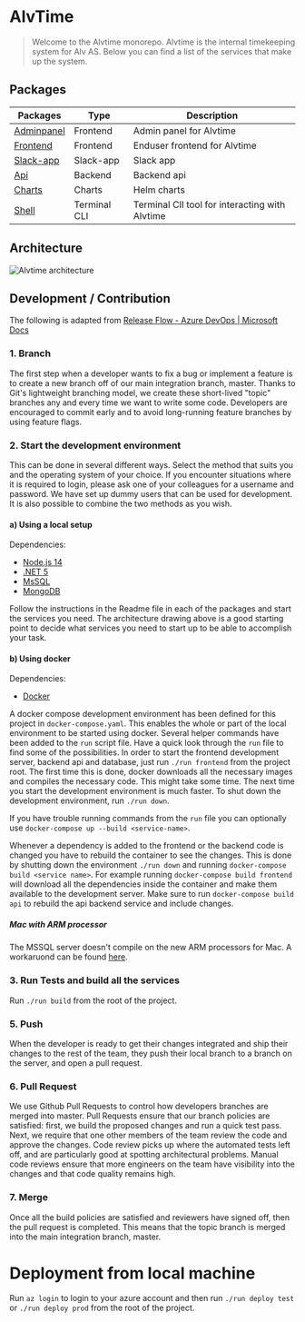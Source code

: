 # AlvTime

> Welcome to the Alvtime monorepo. Alvtime is the internal timekeeping system for Alv AS. Below you can find a list of the services that make up the system.

## Packages

| Packages                                    | Type           | Description                                    |
| ------------------------------------------- | -------------- | ---------------------------------------------- |
| [Adminpanel](./packages/adminpanel)         | Frontend       | Admin panel for Alvtime                        |
| [Frontend](./packages/frontend)             | Frontend       | Enduser frontend for Alvtime                   |
| [Slack-app](./packages/slack-app)           | Slack-app      | Slack app                                      |
| [Api](./packages/api)                       | Backend        | Backend api                                    |
| [Charts](./packages/charts)                 | Charts         | Helm charts                                    |
| [Shell](./packages/shell)                   | Terminal CLI   | Terminal ClI tool for interacting with Alvtime |

## Architecture

![Alvtime architecture](images/architecture.jpg)

## Development / Contribution

The following is adapted from [Release Flow - Azure DevOps | Microsoft Docs](https://docs.microsoft.com/en-us/azure/devops/learn/devops-at-microsoft/release-flow)

### 1. Branch

The first step when a developer wants to fix a bug or implement a feature is to create a new branch off of our main integration branch, master. Thanks to Git's lightweight branching model, we create these short-lived "topic" branches any and every time we want to write some code. Developers are encouraged to commit early and to avoid long-running feature branches by using feature flags.

### 2. Start the development environment

This can be done in several different ways. Select the method that suits you and the operating system of your choice. If you encounter situations where it is required to login, please ask one of your colleagues for a username and password. We have set up dummy users that can be used for development. It is also possible to combine the two methods as you wish.

#### a) Using a local setup

Dependencies:

- [Node.js 14](https://nodejs.org/en/)
- [.NET 5](https://dotnet.microsoft.com/en-us/download/dotnet/5.0)
- [MsSQL](https://www.microsoft.com/en-us/sql-server/sql-server-downloads)
- [MongoDB](https://www.mongodb.com/try/download/enterprise)

Follow the instructions in the Readme file in each of the packages and start the services you need. The architecture drawing above is a good starting point to decide what services you need to start up to be able to accomplish your task.

#### b) Using docker

Dependencies:

- [Docker](https://www.docker.com/products/docker-desktop)

A docker compose development environment has been defined for this project in `docker-compose.yaml`. This enables the whole or part of the local environment to be started using docker. Several helper commands have been added to the `run` script file. Have a quick look through the `run` file to find some of the possibilities. In order to start the frontend development server, backend api and database, just run `./run frontend` from the project root. The first time this is done, docker downloads all the necessary images and compiles the necessary code. This might take some time. The next time you start the development environment is much faster. To shut down the development environment, run `./run down`.

If you have trouble running commands from the `run` file you can optionally use `docker-compose up --build <service-name>`.

Whenever a dependency is added to the frontend or the backend code is changed you have to rebuild the container to see the changes. This is done by shutting down the environment `./run down` and running `docker-compose build <service name>`. For example running `docker-compose build frontend` will download all the dependencies inside the container and make them available to the development server. Make sure to run `docker-compose build api` to rebuild the api backend service and include changes.

##### Mac with ARM processor

The MSSQL server doesn't compile on the new ARM processors for Mac. A workaruond can be found [here](https://github.com/Alv-no/alvtime/issues/368#issuecomment-892052356).

### 3. Run Tests and build all the services

Run `./run build` from the root of the project.

### 5. Push

When the developer is ready to get their changes integrated and ship their changes to the rest of the team, they push their local branch to a branch on the server, and open a pull request.

### 6. Pull Request

We use Github Pull Requests to control how developers branches are merged into master. Pull Requests ensure that our branch policies are satisfied: first, we build the proposed changes and run a quick test pass. Next, we require that one other members of the team review the code and approve the changes. Code review picks up where the automated tests left off, and are particularly good at spotting architectural problems. Manual code reviews ensure that more engineers on the team have visibility into the changes and that code quality remains high.

### 7. Merge

Once all the build policies are satisfied and reviewers have signed off, then the pull request is completed. This means that the topic branch is merged into the main integration branch, master.

# Deployment from local machine

Run `az login` to login to your azure account and then run `./run deploy test` or `./run deploy prod` from the root of the project.
